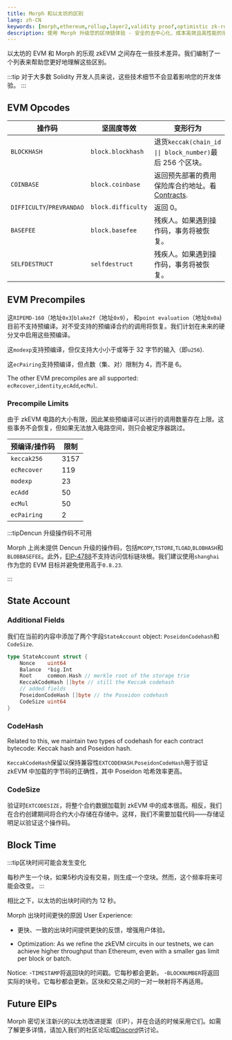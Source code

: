 ```yaml
---
title: Morph 和以太坊的区别
lang: zh-CN
keywords: [morph,ethereum,rollup,layer2,validity proof,optimistic zk-rollup]
description: 使用 Morph 升级您的区块链体验 - 安全的去中心化、成本高效且高性能的乐观 zk-rollup 解决方案。现在就试试吧！
---
```


以太坊的 EVM 和 Morph 的乐观 zkEVM 之间存在一些技术差异。我们编制了一个列表来帮助您更好地理解这些区别。


:::tip
对于大多数 Solidity 开发人员来说，这些技术细节不会显着影响您的开发体验。
:::

## EVM Opcodes


|操作码|坚固度等效 |变形行为 |
| --------------------------- | ------------------- | ---------------------------------------------------------------------------------------------------------- |
|`BLOCKHASH`|`block.blockhash`|退货`keccak(chain_id \|\| block_number)`最后 256 个区块。                                      |
|`COINBASE`|`block.coinbase`|返回预先部署的费用保险库合约地址。看[Contracts](../../build-on-morph/developer-resources/1-contracts.md). |
|`DIFFICULTY`/`PREVRANDAO`|`block.difficulty`|返回 0。
|`BASEFEE`|`block.basefee`|残疾人。如果遇到操作码，事务将被恢复。                        |
|`SELFDESTRUCT`|`selfdestruct`|残疾人。如果遇到操作码，事务将被恢复。                     |

## EVM Precompiles

这`RIPEMD-160`（地址`0x3`)`blake2f`（地址`0x9`）， 和`point evaluation`（地址`0x0a`) 目前不支持预编译。对不受支持的预编译合约的调用将恢复。我们计划在未来的硬分叉中启用这些预编译。

这`modexp`支持预编译，但仅支持大小小于或等于 32 字节的输入（即`u256`).

这`ecPairing`支持预编译，但点数（集、对）限制为 4，而不是 6。

The other EVM precompiles are all supported: `ecRecover`,`identity`,`ecAdd`,`ecMul`.

### Precompile Limits

由于 zkEVM 电路的大小有限，因此某些预编译可以进行的调用数量存在上限。这些事务不会恢复，但如果无法放入电路空间，则只会被定序器跳过。

|预编译/操作码 |限制|
| ------------------- | ----- |
|`keccak256`| 3157  |
|`ecRecover`| 119   |
|`modexp`| 23    |
|`ecAdd`| 50    |
|`ecMul`| 50    |
|`ecPairing`| 2     |

:::tipDencun 升级操作码不可用

Morph 上尚未提供 Dencun 升级的操作码，包括`MCOPY`,`TSTORE`,`TLOAD`,`BLOBHASH`和`BLOBBASEFEE`。此外，[EIP-4788](https://eips.ethereum.org/EIPS/eip-4788)不支持访问信标链块根。我们建议使用`shanghai`作为您的 EVM 目标并避免使用高于`0.8.23`.

:::

## State Account

### **Additional Fields**

我们在当前的内容中添加了两个字段`StateAccount` object: `PoseidonCodehash`和`CodeSize`.

```go
type StateAccount struct {
	Nonce    uint64
	Balance  *big.Int
	Root     common.Hash // merkle root of the storage trie
	KeccakCodeHash []byte // still the Keccak codehash
	// added fields
	PoseidonCodeHash []byte // the Poseidon codehash
	CodeSize uint64
}
```

### **CodeHash**

Related to this, we maintain two types of codehash for each contract bytecode: Keccak hash and Poseidon hash.

`KeccakCodeHash`保留以保持兼容性`EXTCODEHASH`.`PoseidonCodeHash`用于验证 zkEVM 中加载的字节码的正确性，其中 Poseidon 哈希效率更高。

### CodeSize

验证时`EXTCODESIZE`，将整个合约数据加载到 zkEVM 中的成本很高。相反，我们在合约创建期间将合约大小存储在存储中。这样，我们不需要加载代码——存储证明足以验证这个操作码。

## Block Time

:::tip区块时间可能会发生变化

每秒产生一个块，如果5秒内没有交易，则生成一个空块。然而，这个频率将来可能会改变。
:::

相比之下，以太坊的出块时间约为 12 秒。

Morph 出块时间更快的原因
User Experience: 

- 更快、一致的出块时间提供更快的反馈，增强用户体验。

- Optimization: As we refine the zkEVM circuits in our testnets, we can achieve higher throughput than Ethereum, even with a smaller gas limit per block or batch.


Notice:
-`TIMESTAMP`将返回块的时间戳。它每秒都会更新。
-`BLOCKNUMBER`将返回实际的块号。它每秒都会更新。区块和交易之间的一对一映射将不再适用。




<!--
We also introduce the concept of system transactions that are created by the `op-node`, and are used to execute deposits and update the L2's view of L1. They have the following attributes:

- Every block will contain at least one system transaction called the L1 attributes deposited transaction. It will always be the first transaction in the block.
- Some blocks will contain one or more user-deposited transactions.
- All system transactions have an [EIP-2718](https://eips.ethereum.org/EIPS/eip-2718)-compatible transaction type of `0x7E`.
- All system transactions are unsigned, and set their `v`, `r`, and `s` fields to `null`.


:::Warning Known Issue
Some Ethereum client libraries, such as Web3js, cannot parse the `null` signature fields described above. To work around this issue, you will need to manually filter out the system transactions before passing them to the library. 
:::
-->

## Future EIPs

Morph 密切关注新兴的以太坊改进提案（EIP），并在合适的时候采用它们。如需了解更多详情，请加入我们的社区论坛或[Discord](https://discord.gg/L2Morph)供讨论。

<!-- ## EVM Target version 

To avoid unexpected behaviors in your contracts, we recommend using ‘london’ as the target version when compiling your smart contracts.

You can read in more details on Shanghai hard fork differences from London on the [Ethereum Execution spec](https://github.com/ethereum/execution-specs/tree/master/network-upgrades/mainnet-upgrades/shanghai.md) and how the new PUSH0 instruction [impacts the Solidity compiler](https://blog.soliditylang.org/2023/05/10/solidity-0.8.20-release-announcement/).
-->

